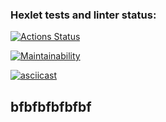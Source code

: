 ### Hexlet tests and linter status:
[![Actions Status](https://github.com/Tata332/frontend-project-44/workflows/hexlet-check/badge.svg)](https://github.com/Tata332/frontend-project-44/actions)

[![Maintainability](https://api.codeclimate.com/v1/badges/cb15bfaf1938d6890d6c/maintainability)](https://codeclimate.com/github/Tata332/frontend-project-44/maintainability)

[![asciicast](https://asciinema.org/a/g7LIlAnZKiGu2SZoelbpuIE0Y.svg)](https://asciinema.org/a/g7LIlAnZKiGu2SZoelbpuIE0Y)

## bfbfbfbfbfbf